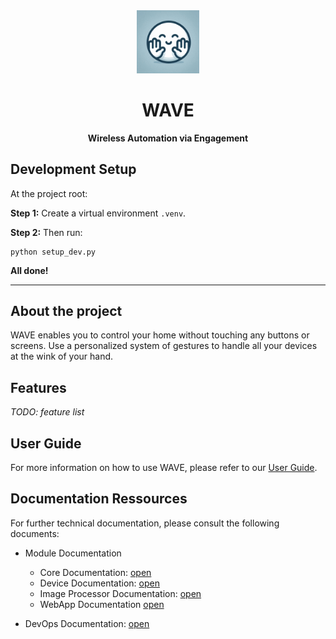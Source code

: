 <div align="center">
    <img src="./docs/_media/wave_project_avatar.png" width="20%">
    <h1>WAVE</h1>
    <p align="center">
    <strong>Wireless Automation via Engagement</strong>
    </p>
</div>

## Development Setup
At the project root:

__Step 1:__ Create a virtual environment  `.venv`.

__Step 2:__ Then run:
```
python setup_dev.py
```

__All done!__

---

## About the project

WAVE enables you to control your home without touching any buttons or screens. Use a personalized system of gestures to handle all your devices at the wink of your hand.

## Features

_TODO: feature list_

## User Guide

For more information on how to use WAVE, please refer to our [User Guide](/docs/User/_USER_GUIDE.md).

## Documentation Ressources
For further  technical documentation, please consult the following documents:

- Module Documentation
    - Core Documentation: [open](/docs/Core/_CORE.md)
    - Device Documentation: [open](/docs/Device/_DEVICE.md)
    - Image Processor Documentation: [open](/docs/ImageProcessor/_IMAGE_PROCESSOR.md)
    - WebApp Documentation [open](/docs/WebApp/_WEB_APP.md)

- DevOps Documentation: [open](/docs/DevOps/_DEV_OPS.md)